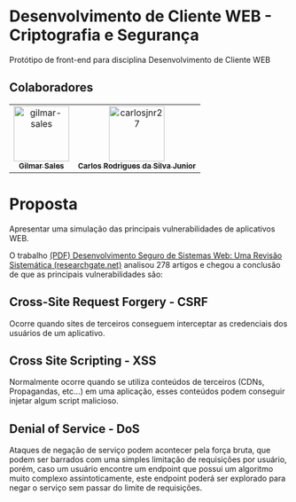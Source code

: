 # Desenvolvimento de Cliente WEB - Criptografia e Segurança
Protótipo de front-end para disciplina Desenvolvimento de Cliente WEB

## Colaboradores

<!-- readme: collaborators -start -->
<table>
	<tbody>
		<tr>
            <td align="center">
                <a href="https://github.com/gilmar-sales">
                    <img src="https://avatars.githubusercontent.com/u/7975964?v=4" width="100;" alt="gilmar-sales"/>
                    <br />
                    <sub><b>Gilmar Sales</b></sub>
                </a>
            </td>
            <td align="center">
                <a href="https://github.com/carlosjnr27">
                    <img src="https://avatars.githubusercontent.com/u/75266260?v=4" width="100;" alt="carlosjnr27"/>
                    <br />
                    <sub><b>Carlos Rodrigues da Silva Junior</b></sub>
                </a>
            </td>
		</tr>
	<tbody>
</table>
<!-- readme: collaborators -end -->

# Proposta

Apresentar uma simulação das principais vulnerabilidades de aplicativos WEB.

O  trabalho [(PDF) Desenvolvimento Seguro de Sistemas Web: Uma Revisão Sistemática (researchgate.net)](https://www.researchgate.net/publication/357436534_Desenvolvimento_Seguro_de_Sistemas_Web_Uma_Revisao_Sistematica) analisou 278 artigos e chegou a conclusão de que as principais vulnerabilidades são:

## Cross-Site Request Forgery - CSRF
Ocorre quando sites de terceiros conseguem interceptar as credenciais dos usuários de um aplicativo.
## Cross Site Scripting - XSS
Normalmente ocorre quando se utiliza conteúdos de terceiros (CDNs, Propagandas, etc...) em uma aplicação, esses conteúdos podem conseguir injetar algum script malicioso.
## Denial of Service - DoS
Ataques de negação de serviço podem acontecer pela força bruta, que podem ser barrados com uma simples limitação de requisições por usuário, porém, caso um usuário encontre um endpoint que possui um algoritmo muito complexo assintoticamente, este endpoint poderá ser explorado para negar o serviço sem passar do limite de requisições. 
